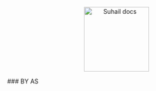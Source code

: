 
<p align="center">
  <a href="https://wa.me/917002015750?text=%D0%BF%D1%80%D0%B8%D0%B2%D0%B5%D1%82%F0%9F%92%8C%3C3">
    <img alt="Suhail docs" height="150" src="https://telegra.ph/file/c3e4acf5c7931f9dd426d.jpg">
  </a>
</p>
### BY AS
